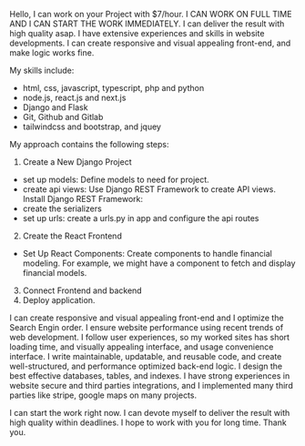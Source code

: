Hello, I can work on your Project with $7/hour. I CAN WORK ON FULL TIME AND I CAN START THE WORK IMMEDIATELY. I can deliver the result with high quality asap. I have extensive experiences and skills in website developments. I can create responsive and visual appealing front-end, and make logic works fine.

My skills include:
- html, css, javascript, typescript, php and python
- node.js, react.js and next.js
- Django and Flask
- Git, Github and Gitlab
- tailwindcss and bootstrap, and jquey

My approach contains the following steps:
1. Create a New Django Project
- set up models: Define models to need for project.
- create api views: Use Django REST Framework to create API views. Install Django REST Framework:
- create the serializers
- set up urls: create a urls.py in app and configure the api routes
2. Create the React Frontend
- Set Up React Components: Create components to handle financial modeling. For example, we might have a component to fetch and display financial models.
3. Connect Frontend and backend
4. Deploy application.

I can create responsive and visual appealing front-end and I optimize the Search Engin order. I ensure website performance using recent trends of web development. I follow user experiences, so my worked sites has short loading time, and visually appealing interface, and usage convenience interface. 
I write maintainable, updatable, and reusable code, and create well-structured, and performance optimized back-end logic. I design the best effective databases, tables, and indexes. 
I have strong experiences in website secure and third parties integrations, and I implemented many third parties like stripe, google maps on many projects.

I can start the work right now. I can devote myself to deliver the result with high quality within deadlines. I hope to work with you for long time.
Thank you.